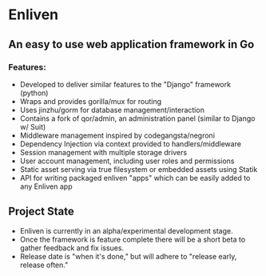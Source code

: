 # Enliven

## An easy to use web application framework in Go

### Features:

* Developed to deliver similar features to the "Django" framework (python)
* Wraps and provides gorilla/mux for routing
* Uses jinzhu/gorm for database management/interaction
* Contains a fork of qor/admin, an administration panel (similar to Django w/ Suit)
* Middleware management inspired by codegangsta/negroni
* Dependency Injection via context provided to handlers/middleware
* Session management with multiple storage drivers
* User account management, including user roles and permissions
* Static asset serving via true filesystem or embedded assets using Statik
* API for writing packaged enliven "apps" which can be easily added to any Enliven app


## Project State

* Enliven is currently in an alpha/experimental development stage.
* Once the framework is feature complete there will be a short beta to gather feedback and fix issues.
* Release date is "when it's done," but will adhere to "release early, release often."
